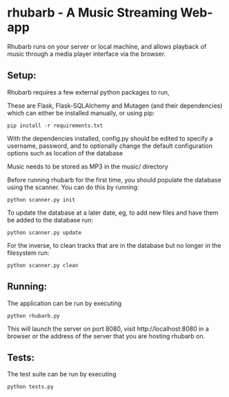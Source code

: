 
rhubarb - A Music Streaming Web-app 
==============================================================

Rhubarb runs on your server or local machine, and allows playback of music
through a media player interface via the browser.

Setup: 
------

Rhubarb requires a few external python packages to run,

These are Flask, Flask-SQLAlchemy and Mutagen (and their dependencies)
which can either be installed manually, or using pip:

    pip install -r requirements.txt

With the dependencies installed, config.py should be edited
to specify a username, password, and to optionally change the 
default configuration options such as location of the database

Music needs to be stored as MP3 in the music/ directory

Before running rhubarb for the first time, you should populate the database
using the scanner. You can do this by running:

    python scanner.py init

To update the database at a later date, eg, to add new files and have them
be added to the database run:

    python scanner.py update

For the inverse, to clean tracks that are in the database but no longer in
the filesystem run:

    python scanner.py clean

Running:
--------

The application can be run by executing

    python rhubarb.py

This will launch the server on port 8080, visit http://localhost:8080 in a browser
or the address of the server that you are hosting rhubarb on.

Tests:
------

The test suite can be run by executing

    python tests.py

